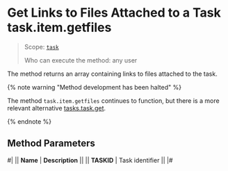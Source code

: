 # Get Links to Files Attached to a Task task.item.getfiles

> Scope: [`task`](../../../scopes/permissions.md)
>
> Who can execute the method: any user

The method returns an array containing links to files attached to the task.

{% note warning "Method development has been halted" %}

The method `task.item.getfiles` continues to function, but there is a more relevant alternative [tasks.task.get](../../tasks-task-get.md).

{% endnote %}

## Method Parameters

#|
|| **Name** | **Description** ||
|| **TASKID** | Task identifier ||
|#